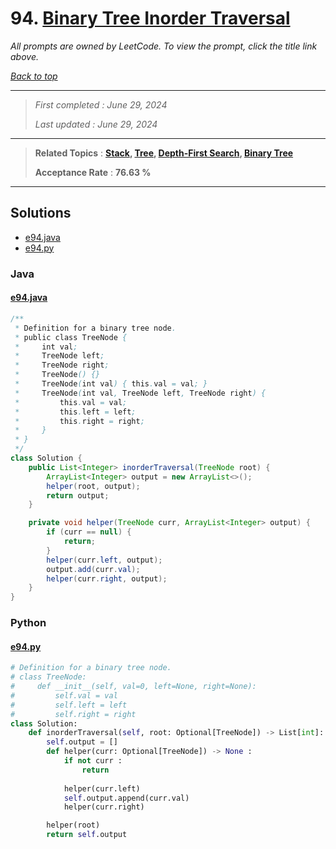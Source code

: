 # 94. [Binary Tree Inorder Traversal](<https://leetcode.com/problems/binary-tree-inorder-traversal>)

*All prompts are owned by LeetCode. To view the prompt, click the title link above.*

*[Back to top](<../README.md>)*

------

> *First completed : June 29, 2024*
>
> *Last updated : June 29, 2024*

------

> **Related Topics** : **[Stack](<by_topic/Stack.md>), [Tree](<by_topic/Tree.md>), [Depth-First Search](<by_topic/Depth-First Search.md>), [Binary Tree](<by_topic/Binary Tree.md>)**
>
> **Acceptance Rate** : **76.63 %**

------

## Solutions

- [e94.java](<../my-submissions/e94.java>)
- [e94.py](<../my-submissions/e94.py>)
### Java
#### [e94.java](<../my-submissions/e94.java>)
```Java
/**
 * Definition for a binary tree node.
 * public class TreeNode {
 *     int val;
 *     TreeNode left;
 *     TreeNode right;
 *     TreeNode() {}
 *     TreeNode(int val) { this.val = val; }
 *     TreeNode(int val, TreeNode left, TreeNode right) {
 *         this.val = val;
 *         this.left = left;
 *         this.right = right;
 *     }
 * }
 */
class Solution {
    public List<Integer> inorderTraversal(TreeNode root) {
        ArrayList<Integer> output = new ArrayList<>();
        helper(root, output);
        return output;
    }

    private void helper(TreeNode curr, ArrayList<Integer> output) {
        if (curr == null) {
            return;
        }
        helper(curr.left, output);
        output.add(curr.val);
        helper(curr.right, output);
    }
}
```

### Python
#### [e94.py](<../my-submissions/e94.py>)
```Python
# Definition for a binary tree node.
# class TreeNode:
#     def __init__(self, val=0, left=None, right=None):
#         self.val = val
#         self.left = left
#         self.right = right
class Solution:
    def inorderTraversal(self, root: Optional[TreeNode]) -> List[int]:
        self.output = []
        def helper(curr: Optional[TreeNode]) -> None :
            if not curr :
                return
            
            helper(curr.left)
            self.output.append(curr.val)
            helper(curr.right)

        helper(root)
        return self.output
```

